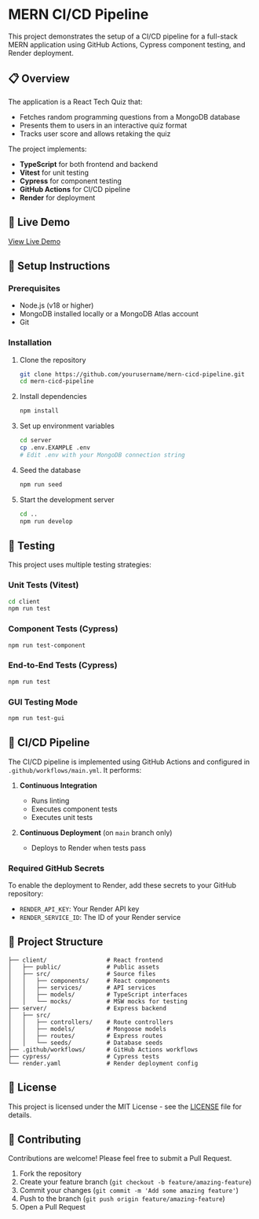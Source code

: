 # MERN CI/CD Pipeline
This project demonstrates the setup of a CI/CD pipeline for a full-stack MERN application using GitHub Actions, Cypress component testing, and Render deployment.

## 📋 Overview

The application is a React Tech Quiz that:
- Fetches random programming questions from a MongoDB database
- Presents them to users in an interactive quiz format
- Tracks user score and allows retaking the quiz

The project implements:
- **TypeScript** for both frontend and backend
- **Vitest** for unit testing
- **Cypress** for component testing
- **GitHub Actions** for CI/CD pipeline
- **Render** for deployment

## 🚀 Live Demo

[View Live Demo](#) <!-- Replace with your Render URL when deployed -->

## 🔧 Setup Instructions

### Prerequisites
- Node.js (v18 or higher)
- MongoDB installed locally or a MongoDB Atlas account
- Git

### Installation

1. Clone the repository
   ```bash
   git clone https://github.com/yourusername/mern-cicd-pipeline.git
   cd mern-cicd-pipeline
   ```

2. Install dependencies
   ```bash
   npm install
   ```

3. Set up environment variables
   ```bash
   cd server
   cp .env.EXAMPLE .env
   # Edit .env with your MongoDB connection string
   ```

4. Seed the database
   ```bash
   npm run seed
   ```

5. Start the development server
   ```bash
   cd ..
   npm run develop
   ```

## 🧪 Testing

This project uses multiple testing strategies:

### Unit Tests (Vitest)
```bash
cd client
npm run test
```

### Component Tests (Cypress)
```bash
npm run test-component
```

### End-to-End Tests (Cypress)
```bash
npm run test
```

### GUI Testing Mode
```bash
npm run test-gui
```

## 🔄 CI/CD Pipeline

The CI/CD pipeline is implemented using GitHub Actions and configured in `.github/workflows/main.yml`. It performs:

1. **Continuous Integration**
   - Runs linting
   - Executes component tests
   - Executes unit tests

2. **Continuous Deployment** (on `main` branch only)
   - Deploys to Render when tests pass

### Required GitHub Secrets

To enable the deployment to Render, add these secrets to your GitHub repository:
- `RENDER_API_KEY`: Your Render API key
- `RENDER_SERVICE_ID`: The ID of your Render service

## 📁 Project Structure

```
├── client/                 # React frontend
│   ├── public/             # Public assets
│   ├── src/                # Source files
│   │   ├── components/     # React components
│   │   ├── services/       # API services
│   │   ├── models/         # TypeScript interfaces
│   │   └── mocks/          # MSW mocks for testing
├── server/                 # Express backend
│   ├── src/
│   │   ├── controllers/    # Route controllers
│   │   ├── models/         # Mongoose models
│   │   ├── routes/         # Express routes
│   │   └── seeds/          # Database seeds
├── .github/workflows/      # GitHub Actions workflows
├── cypress/                # Cypress tests
└── render.yaml             # Render deployment config
```

## 📝 License

This project is licensed under the MIT License - see the [LICENSE](LICENSE) file for details.

## 👥 Contributing

Contributions are welcome! Please feel free to submit a Pull Request.

1. Fork the repository
2. Create your feature branch (`git checkout -b feature/amazing-feature`)
3. Commit your changes (`git commit -m 'Add some amazing feature'`)
4. Push to the branch (`git push origin feature/amazing-feature`)
5. Open a Pull Request
